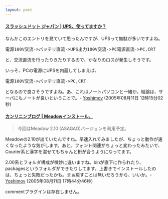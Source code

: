 ```yaml
---
layout: post
---
```

<h4><a href="http://slashdot.jp/article.pl?sid=05/08/10/1424214&topic=38">スラッシュドット ジャパン | UPS、使ってますか？</a></h4>
<p>なんかこのエントリを見ていて思ったんですが、UPSって無駄が多いですよね。</p>
<pre>電源100V交流-&gt;バッテリ直流-&gt;UPS出力100V交流-&gt;PC電源直流-&gt;PC,CRT
</pre>
<p>と、交流直流を行ったりきたりするので、かなりのロスが発生しそうです。</p>
<p>いっそ、PCの電源にUPSを内蔵してしまえば、</p>
<pre>電源100V交流-&gt;バッテリ直流-&gt;PC,CRT
</pre>
<p>となるので良さそうですよね。あ、これはノートパソコンと一緒か。結論は、サーバにもノートが良いということで。- <a href="/?page=Yoshimov" class="wikipage">Yoshimov</a> (2005年08月11日 12時15分02秒)</p>
<h4><a href="http://blog.sociono.net/?eid=174041">カンリニンブログ | Meadowインストール。</a></h4>
<blockquote><p>今回はMeadow 2.10 (ASAGAO)バージョンを利用予定。</p>
</blockquote>
<p>Meadowの2.10が出ていたんですね。早速入れてみましたが、ちょっと動作が速くなったような気がします。あと、フォント関連がちょっと変わったみたいで、Courier系と漢字を混ぜてもちゃんと桁が合うようになってます。</p>
<p>2.00系とフォルダ構成が微妙に違いますね。binが直下に作られたり、packagesというフォルダができたりしてます。上書きでインストールしたのは、ちょっと失敗だったかも。まぁ戻すことは無いだろうから、いいか。- <a href="/?page=Yoshimov" class="wikipage">Yoshimov</a> (2005年08月11日 17時44分46秒)</p>
<p><span class="error">commentプラグインは存在しません。</span> </p>
